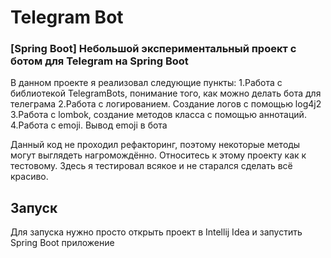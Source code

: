 # Telegram Bot

### [Spring Boot] Небольшой экспериментальный проект с ботом для Telegram на Spring Boot

В данном проекте я реализовал следующие пункты:
1.Работа с библиотекой TelegramBots, понимание того, как можно делать бота для телеграма
2.Работа с логированием. Создание логов с помощью log4j2
3.Работа с lombok, создание методов класса с помощью аннотаций.
4.Работа с emoji. Вывод emoji в бота

Данный код не проходил рефакторинг, поэтому некоторые методы могут выглядеть нагромождённо. Относитесь к этому проекту как к тестовому. Здесь я тестировал всякое и не старался сделать всё красиво.

## Запуск
Для запуска нужно просто открыть проект в Intellij Idea и запустить Spring Boot приложение





